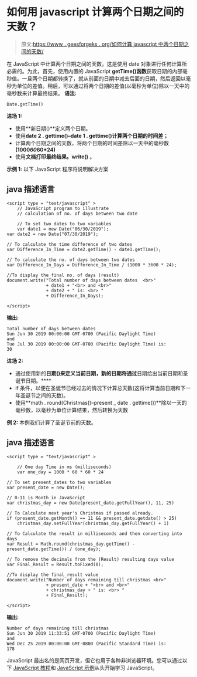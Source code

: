 # 如何用 javascript 计算两个日期之间的天数？

> 原文:[https://www . geesforgeks . org/如何计算 javascript 中两个日期之间的天数/](https://www.geeksforgeeks.org/how-to-calculate-the-number-of-days-between-two-dates-in-javascript/)

在 JavaScript 中计算两个日期之间的天数，这是使用 date 对象进行任何计算所必需的。为此，首先，使用内置的 JavaScript **getTime()函数**获取日期的内部毫秒值。一旦两个日期都转换了，就从前面的日期中减去后面的日期，然后返回以毫秒为单位的差值。稍后，可以通过将两个日期的差值(以毫秒为单位)除以一天中的毫秒数来计算最终结果。
**语法:**

```
Date.getTime()
```

**进场 1:**

*   使用**新日期()**定义两个日期。
*   使用**date 2 . gettime()–date 1 . gettime()计算两个日期的时间差；**
*   计算两个日期之间的天数，将两个日期的时间差除以一天中的毫秒数 **(1000*60*60*24)**
*   使用**文档打印最终结果。write()** 。

**示例 1:** 以下 JavaScript 程序将说明解决方案

## java 描述语言

```
<script type = "text/javascript" >
    // JavaScript program to illustrate 
    // calculation of no. of days between two date 

    // To set two dates to two variables
    var date1 = new Date("06/30/2019");
var date2 = new Date("07/30/2019");

// To calculate the time difference of two dates
var Difference_In_Time = date2.getTime() - date1.getTime();

// To calculate the no. of days between two dates
var Difference_In_Days = Difference_In_Time / (1000 * 3600 * 24);

//To display the final no. of days (result)
document.write("Total number of days between dates  <br>"
               + date1 + "<br> and <br>" 
               + date2 + " is: <br> " 
               + Difference_In_Days);

</script>
```

**输出:**

```
Total number of days between dates 
Sun Jun 30 2019 00:00:00 GMT-0700 (Pacific Daylight Time)
and 
Tue Jul 30 2019 00:00:00 GMT-0700 (Pacific Daylight Time) is: 
30
```

**进场 2:**

*   通过使用新的**日期()**来定义当前日期，新的**日期将通过**日期给出当前日期和圣诞节日期。****
*   if 条件，以便在圣诞节已经过去的情况下计算总天数(这将计算当前日期和下一年圣诞节之间的天数)。
*   使用**math . round(Christmas()–present _ date . gettime())**除以一天的毫秒数，以毫秒为单位计算结果，然后转换为天数

**例 2:** 本例我们计算了圣诞节前的天数。

## java 描述语言

```
<script type = "text/javascript" >

    // One day Time in ms (milliseconds)
    var one_day = 1000 * 60 * 60 * 24

// To set present_dates to two variables
var present_date = new Date();

// 0-11 is Month in JavaScript
var christmas_day = new Date(present_date.getFullYear(), 11, 25)

// To Calculate next year's Christmas if passed already.
if (present_date.getMonth() == 11 && present_date.getdate() > 25)
    christmas_day.setFullYear(christmas_day.getFullYear() + 1)

// To Calculate the result in milliseconds and then converting into days
var Result = Math.round(christmas_day.getTime() - present_date.getTime()) / (one_day);

// To remove the decimals from the (Result) resulting days value
var Final_Result = Result.toFixed(0);

//To display the final_result value
document.write("Number of days remaining till christmas <br>" 
               + present_date + "<br> and <br>" 
               + christmas_day + " is: <br> " 
               + Final_Result);

</script>
```

**输出:**

```
Number of days remaining till christmas 
Sun Jun 30 2019 11:33:51 GMT-0700 (Pacific Daylight Time)
and 
Wed Dec 25 2019 00:00:00 GMT-0800 (Pacific Standard Time) is: 
178
```

JavaScript 最出名的是网页开发，但它也用于各种非浏览器环境。您可以通过以下 [JavaScript 教程](https://www.geeksforgeeks.org/javascript-tutorial/)和 [JavaScript 示例](https://www.geeksforgeeks.org/javascript-examples/)从头开始学习 JavaScript。